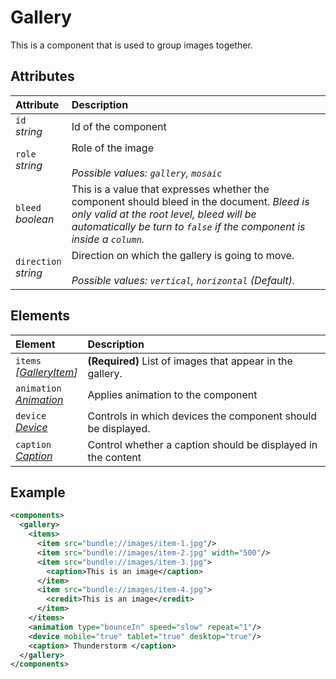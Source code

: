 # Gallery

This is a component that is used to group images together.

## Attributes

| Attribute                  | Description                                                                                                                                                                                                |
| :------------------------- | :--------------------------------------------------------------------------------------------------------------------------------------------------------------------------------------------------------- |
| `id` <br/> _string_        | Id of the component                                                                                                                                                                                        |
| `role` <br/> _string_      | Role of the image </br> </br>_Possible values: `gallery`, `mosaic`_                                                                                                                                        |
| `bleed` <br/> _boolean_    | This is a value that expresses whether the component should bleed in the document. _Bleed is only valid at the root level, bleed will be automatically be turn to `false` if the component is inside a `column`._ |
| `direction` <br/> _string_ | Direction on which the gallery is going to move. </br> </br>_Possible values: `vertical`, `horizontal` (Default)._                                                                                         |

## Elements

| Element                                                           | Description                                                  |
| :---------------------------------------------------------------- | :----------------------------------------------------------- |
| `items` <br/> _\[[GalleryItem](./gallery/GalleryItem.md)\]_       | **(Required)** List of images that appear in the gallery.    |
| `animation` <br/> _‌[Animation](../format/AnimationDescriptor.md)_ | Applies animation to the component                           |
| `device` <br/>_[Device](../format/DeviceDescriptor.md)_           | Controls in which devices the component should be displayed. |
| `caption` <br/>_[Caption](../format/CaptionDescriptor.md)_        | Control whether a caption should be displayed in the content |

## Example

```xml
<components>
  <gallery>
    <items>
      <item src="bundle://images/item-1.jpg"/>
      <item src="bundle://images/item-2.jpg" width="500"/>
      <item src="bundle://images/item-3.jpg">
        <caption>This is an image</caption>
      </item>
      <item src="bundle://images/item-4.jpg">
        <credit>This is an image</credit>
      </item>
    </items>
    <animation type="bounceIn" speed="slow" repeat="1"/>
    <device mobile="true" tablet="true" desktop="true"/>
    <caption> Thunderstorm </caption>
  </gallery>
</components>
```

